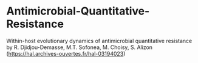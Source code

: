 # Antimicrobial-Quantitative-Resistance
Within-host evolutionary dynamics of antimicrobial quantitative resistance by R. Djidjou-Demasse, M.T. Sofonea, M. Choisy, S. Alizon (https://hal.archives-ouvertes.fr/hal-03194023)
